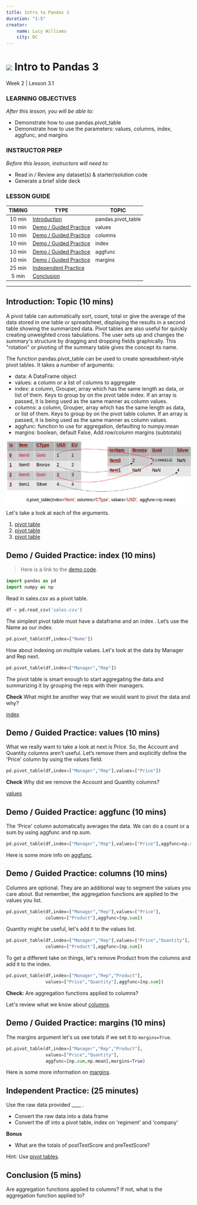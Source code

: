 ```yaml
---
title: Intro to Pandas 3
duration: "1:5"
creator:
    name: Lucy Williams
    city: DC
---
```


# ![](https://ga-dash.s3.amazonaws.com/production/assets/logo-9f88ae6c9c3871690e33280fcf557f33.png) Intro to Pandas 3
Week 2 | Lesson 3.1

### LEARNING OBJECTIVES
*After this lesson, you will be able to:*
- Demonstrate how to use pandas.pivot_table
- Demonstrate how to use the parameters: values, columns, index, aggfunc, and margins

### INSTRUCTOR PREP
*Before this lesson, instructors will need to:*
- Read in / Review any dataset(s) & starter/solution code
- Generate a brief slide deck

### LESSON GUIDE
| TIMING  | TYPE  | TOPIC  |
|:-:|---|---|
| 10 min  | [Introduction](#introduction)   | pandas.pivot_table  |
| 10 min  | [Demo / Guided Practice](#demo)  | values  |
| 10 min  | [Demo / Guided Practice](#demo)  | columns  |
| 10 min  | [Demo / Guided Practice](#demo)  | index  |
| 10 min  | [Demo / Guided Practice](#demo)  | aggfunc  |
| 10 min  | [Demo / Guided Practice](#demo)  | margins  |
| 25 min  | [Independent Practice](#ind-practice)  |  |
| 5 min  | [Conclusion](#conclusion)  |   |

---

<a name="pandas.pivot_table"></a>
## Introduction: Topic (10 mins)

A pivot table can automatically sort, count, total or give the average of
the data stored in one table or spreadsheet, displaying the results in a
second table showing the summarized data. Pivot tables are also useful for
quickly creating unweighted cross tabulations. The user sets up and
changes the summary's structure by dragging and dropping fields graphically.
This "rotation" or pivoting of the summary table gives the concept its name.

The function pandas.pivot_table can be used to create spreadsheet-style
pivot tables. It takes a number of arguments:
- data: A DataFrame object
- values: a column or a list of columns to aggregate    
- index: a column, Grouper, array which has the same length as data, or
    list of them. Keys to group by on the pivot table index. If an array is
    passed, it is being used as the same manner as column values.
- columns: a column, Grouper, array which has the same length as data,
    or list of them. Keys to group by on the pivot table column. If an array
    is passed, it is being used as the same manner as column values.
- aggfunc: function to use for aggregation, defaulting to numpy.mean
- margins:  boolean, default False, Add row/column margins (subtotals)

![](./assets/images/pivoting-table.png)  

Let's take a look at each of the arguments.

1. [pivot table](https://en.wikipedia.org/wiki/Pivot_table)
2. [pivot table](http://pandas.pydata.org/pandas-docs/stable/pandas.pdf)
3. [pivot table](https://nikolaygrozev.wordpress.com/category/datascience/)


<a name="index"></a>
## Demo / Guided Practice: index (10 mins)

> Here is a link to the [demo code](./code/w2-3.1-demo.ipynb).

```python
import pandas as pd
import numpy as np
```

Read in sales.csv as a pivot table.

```python
df = pd.read_csv('sales.csv')
```

The simplest pivot table must have a dataframe and an index . Let’s use
the Name as our index.

```python
pd.pivot_table(df,index=["Name"])
```

How about indexing on multiple values. Let's look at the data by Manager
and Rep next.

```python
pd.pivot_table(df,index=["Manager","Rep"])
```

The pivot table is smart enough to start aggregating the
data and summarizing it by grouping the reps with their managers.

**Check** What might be another way that we would want to pivot the data
and why?

[index](http://pbpython.com/pandas-pivot-table-explained.html)



<a name="values"></a>
## Demo / Guided Practice: values (10 mins)

What we really want to take a look at next is Price. So, the Account and
Quantity columns aren’t useful. Let’s remove them and
explicitly define the 'Price' column by using the values field.

```python
pd.pivot_table(df,index=["Manager","Rep"],values=["Price"])
```

**Check** Why did we remove the Account and Quantity columns?

[values](http://pbpython.com/pandas-pivot-table-explained.html)



<a name="aggfunc"></a>
## Demo / Guided Practice: aggfunc (10 mins)

The 'Price' column automatically averages the data.  We can do a count or a
sum by using aggfunc and np.sum.

```python
pd.pivot_table(df,index=["Manager","Rep"],values=["Price"],aggfunc=np.sum)
```

Here is some more info on [aggfunc](http://pbpython.com/pandas-pivot-table-explained.html).




<a name="columns"></a>
## Demo / Guided Practice: columns (10 mins)

Columns are optional. They are an additional way to segment the values you
care about. But remember, the aggregation functions are applied to the
values you list.

```python
pd.pivot_table(df,index=["Manager","Rep"],values=["Price"],
               columns=["Product"],aggfunc=[np.sum])
```

Quantity might be useful, let's add it to the values list.

```python
pd.pivot_table(df,index=["Manager","Rep"],values=["Price","Quantity"],
               columns=["Product"],aggfunc=[np.sum])
```

To get a different take on things, let's remove Product from the columns
and add it to the index.

```python
pd.pivot_table(df,index=["Manager","Rep","Product"],
               values=["Price","Quantity"],aggfunc=[np.sum])
```

**Check:** Are aggregation functions applied to columns?

Let's review what we know about [columns](http://pbpython.com/pandas-pivot-table-explained.html).




<a name="margins"></a>
## Demo / Guided Practice: margins (10 mins)

The margins argument let's us see totals if we set it to `margins=True`.

```python
pd.pivot_table(df,index=["Manager","Rep","Product"],
               values=["Price","Quantity"],
               aggfunc=[np.sum,np.mean],margins=True)
```

Here is some more information on [margins](http://pbpython.com/pandas-pivot-table-explained.html).


<a name="ind-practice"></a>
## Independent Practice: (25 minutes)

Use the raw data provided ____ .
- Convert the raw data into a data frame
- Convert the df into a pivot table, index on 'regiment' and 'company'

**Bonus**
- What are the totals of postTestScore and preTestScore?

Hint: Use [pivot tables](http://chrisalbon.com/python/pandas_pivot_tables.html).


<a name="conclusion"></a>
## Conclusion (5 mins)

Are aggregation functions applied to columns? If not, what is the aggregation function applied to?

